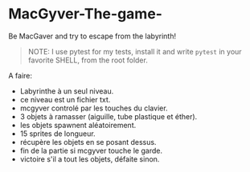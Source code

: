 # MacGyver-The-game-
Be MacGaver and try to escape from the labyrinth!


> NOTE: I use pytest for my tests, install it and write ```pytest``` in your favorite SHELL, from the root folder.

A faire:

- Labyrinthe à un seul niveau.
- ce niveau est un fichier txt.
- mcgyver controlé par les touches du clavier.
- 3 objets à ramasser (aiguille, tube plastique et éther).
- les objets spawnent aléatoirement.
- 15 sprites de longueur.
- récupère les objets en se posant dessus.
- fin de la partie si mcgyver touche le garde.
- victoire s'il a tout les objets, défaite sinon.
